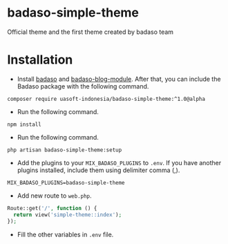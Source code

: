 # badaso-simple-theme
Official theme and the first theme created by badaso team

# Installation

- Install [badaso](https://github.com/uasoft-indonesia/badaso) and [badaso-blog-module](https://github.com/uasoft-indonesia/badaso-blog-module). After that, you can include the Badaso package with the following command.

```
composer require uasoft-indonesia/badaso-simple-theme:^1.0@alpha
```

- Run the following command.
```
npm install
```

- Run the following command.

```
php artisan badaso-simple-theme:setup
```

- Add the plugins to your `MIX_BADASO_PLUGINS` to `.env`. If you have another plugins installed, include them using delimiter comma (,).

```
MIX_BADASO_PLUGINS=badaso-simple-theme
```

- Add new route to `web.php`.

```php
Route::get('/', function () {
  return view('simple-theme::index');
});
```

- Fill the other variables in `.env` file.